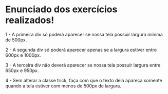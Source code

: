  # Enunciado dos exercícios realizados!

1 - A primeira div só poderá aparecer se nossa tela possuir largura mínima de 500px.

2 - A segunda div só poderá aparecer apenas se a largura estiver entre 600px e 1000px.

3 - A terceira div não deverá aparecer se nossa tela possuir largura entre 650px e 950px.

4 - Sem alterar a classe trick, faça com que o texto dela apareça somente quando a tela estiver com menos de 500px de largura.
